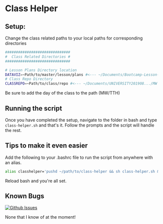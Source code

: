 # Class Helper

## Setup:

Change the class related paths to your local paths for corresponding directories

```bash
##############################
#  Class Related Directories #
##############################

# Lesson Plans Directory location
DATAVIZ=~Path/to/master/lesson/plans #<--- ~/Documents/Bootcamp-Lesson-Plans
# Class Repo Directory
CLASSREPO=~Path/to/class/repo #<--- ~/Documents/UNIVERSITY201908.../MW
```

Be sure to add the day of the class to the path (MW/TTH)

## Running the script

Once you have completed the setup, navigate to the folder in bash and type `class-helper.sh` and that's it. Follow the prompts and the script will handle the rest.

## Tips to make it even easier

Add the following to your .bashrc file to run the script from anywhere with an alias.

```bash
alias classhelper='pushd ~/path/to/class-helper && sh class-helper.sh && popd'
```

Reload bash and you're all set.

## Known Bugs

[![Github Issues](https://img.shields.io/github/issues/TAToolbox/class-helper)](https://github.com/TAToolbox/class-helper/issues)

None that I know of at the moment!
